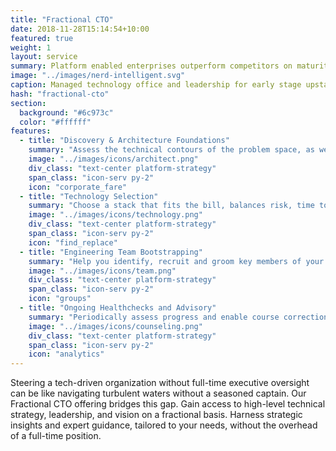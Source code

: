 ```yaml
---
title: "Fractional CTO"
date: 2018-11-28T15:14:54+10:00
featured: true
weight: 1
layout: service
summary: Platform enabled enterprises outperform competitors on maturity indices, including IT agility, Customer Experience & Cost of operations. Platformatory can enable you to forge a strong cloud native backbone & platform definition fit to your business domain.
image: "../images/nerd-intelligent.svg"
caption: Managed technology office and leadership for early stage upstarts, particulatly SaaS and PaaS.
hash: "fractional-cto"
section:
  background: "#6c973c"
  color: "#ffffff"
features:
  - title: "Discovery & Architecture Foundations"
    summary: "Assess the technical contours of the problem space, as well as the solution space"
    image: "../images/icons/architect.png"
    div_class: "text-center platform-strategy"
    span_class: "icon-serv py-2"
    icon: "corporate_fare"
  - title: "Technology Selection"
    summary: "Choose a stack that fits the bill, balances risk, time to market and is aligned to market availability of talent"
    image: "../images/icons/technology.png"
    div_class: "text-center platform-strategy"
    span_class: "icon-serv py-2"
    icon: "find_replace"
  - title: "Engineering Team Bootstrapping"
    summary: "Help you identify, recruit and groom key members of your engineering team"
    image: "../images/icons/team.png"
    div_class: "text-center platform-strategy"
    span_class: "icon-serv py-2"
    icon: "groups"
  - title: "Ongoing Healthchecks and Advisory"
    summary: "Periodically assess progress and enable course correction or support"
    image: "../images/icons/counseling.png"
    div_class: "text-center platform-strategy"
    span_class: "icon-serv py-2"
    icon: "analytics"
---
```


Steering a tech-driven organization without full-time executive oversight can be like navigating turbulent waters without a seasoned captain. Our Fractional CTO offering bridges this gap. Gain access to high-level technical strategy, leadership, and vision on a fractional basis. Harness strategic insights and expert guidance, tailored to your needs, without the overhead of a full-time position.
